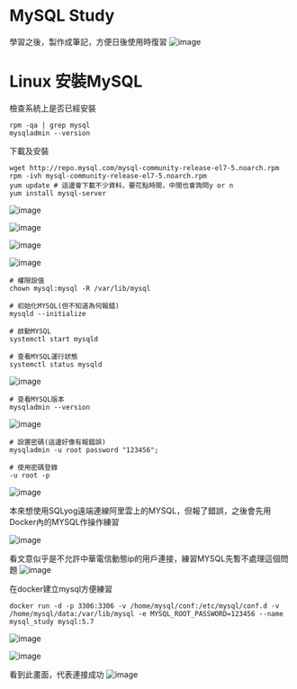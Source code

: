 # MySQL Study
學習之後，製作成筆記，方便日後使用時復習
 ![image](./images/20200805211137.png)

 # Linux 安裝MySQL
檢查系統上是否已經安裝
```shell
rpm -qa | grep mysql
mysqladmin --version
```

下載及安裝
```shell
wget http://repo.mysql.com/mysql-community-release-el7-5.noarch.rpm
rpm -ivh mysql-community-release-el7-5.noarch.rpm
yum update # 這邊會下載不少資料，要花點時間，中間也會詢問y or n
yum install mysql-server
```

  ![image](./images/20200805200746.png)

 ![image](./images/20200805201844.png)

 ![image](./images/20200805201654.png)

 ![image](./images/20200805201909.png)

```shell
# 權限設值
chown mysql:mysql -R /var/lib/mysql
```
```shell
# 初始化MYSQL(但不知道為何報錯)
mysqld --initialize
```
```shell
# 啟動MYSQL
systemctl start mysqld
```
```shell
# 查看MYSQL運行狀態
systemctl status mysqld
```

  ![image](./images/20200805202346.png)

```shell
# 查看MYSQL版本
mysqladmin --version
```
  ![image](./images/20200805202722.png)

```shell
# 設置密碼(這邊好像有報錯誤)
mysqladmin -u root password "123456";
```
```shell
# 使用密碼登錄
-u root -p
```
  ![image](./images/20200805204330.png)

本來想使用SQLyog遠端連線阿里雲上的MYSQL，但報了錯誤，之後會先用Docker內的MYSQL作操作練習

 ![image](./images/20200805205714.png)

 看文意似乎是不允許中華電信動態ip的用戶連接，練習MYSQL先暫不處理這個問題
 ![image](./images/20200805205709.png)

在docker建立mysql方便練習
 ```shell
docker run -d -p 3306:3306 -v /home/mysql/conf:/etc/mysql/conf.d -v /home/mysql/data:/var/lib/mysql -e MYSQL_ROOT_PASSWORD=123456 --name mysql_study mysql:5.7
 ```

  ![image](./images/20200805210905.png)

  ![image](./images/20200805211126.png)

看到此畫面，代表連接成功
  ![image](./images/20200805211137.png)